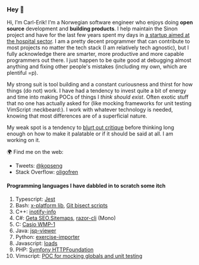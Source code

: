 ### Hey 👋

Hi, I’m Carl-Erik!  I’m a Norwegian software engineer who enjoys doing **open source** development and **building products**. I help maintain the Sinon project and have for the last few years spent my days in [a startup aimed at the hospital sector](https://diffia.com). I am a pretty decent programmer that can contribute to most projects no matter the tech stack (I am relatively tech agnostic), but I fully acknowledge there are smarter, more productive and more capable programmers out there. I just happen to be quite good at debugging almost anything and fixing other people's mistakes (including my own, which are plentiful =p).

My strong suit is tool building and a constant curiousness and thirst for how things (do not) work. I have had a tendency to invest quite a bit of energy and time into making POCs of things I _think should exist_. Often exotic stuff that no one has actually asked for (like mocking frameworks for unit testing VimScript :neckbeard:). I work with whatever technology is needed, knowing that most differences are of a superficial nature.

My weak spot is a tendency to [blurt out critique](https://dev.to/kopseng/comment/1blbi) before thinking long enough on how to make it palatable or if it should be said at all. I am working on it.

🌍 Find me on the web:

- Tweets: [@kopseng](https://twitter.com/kopseng)
- Stack Overflow: [oligofren](https://stackoverflow.com/users/200987/oligofren)

#### Programming languages I have dabbled in to scratch some itch
1. Typescript: [Jest](https://github.com/facebook/jest/commits?author=fatso83)
1. Bash: [x-platform lib](https://github.com/fatso83/dotfiles/blob/master/utils/scripts/cross-platform-utils.bashlib), [Git bisect scripts](https://github.com/fatso83/git-bisect-scripts)
1. C++: [inotify-info](https://github.com/fatso83/inotify-info)
1. C#: [Geta SEO.Sitemaps](https://github.com/Geta/SEO.Sitemaps/pull/39/commits), [razor-cli](https://github.com/fatso83/razor-cli/blob/master/razor-cli.cs) (Mono)
1. C: [Casio WMP-1](https://github.com/fatso83/casio-wmp1)
1. Java: [jsp-viewer](https://github.com/fatso83/jsp-viewer)
1. Python: [exercise-importer](https://github.com/fatso83/ptflow-exercise-importer/blob/master/exercise-importer.py)
1. Javascript: [loads](https://github.com/fatso83?tab=repositories&q=&type=public&language=javascript)
1. PHP: [Symfony HTTPFoundation](https://github.com/fatso83/symfony/commit/ff1e2c4a4dcbdf92923314c425b457fab3a7d7ef)
1. Vimscript: [POC for mocking globals and unit testing](https://github.com/fatso83/coc.nvim/commit/6d7d0d3)
